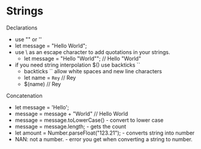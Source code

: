 # Strings

Declarations

- use "" or ''
- let message = "Hello World";
- use \ as an escape character to add quotations in your strings.
  - let message = "Hello \"World\""; // Hello "World"
- if you need string interpolation $() use backticks ``
  - backticks `` allow white spaces and new line characters
  - let name = `Rey` // Rey
  - $(name) // Rey

Concatenation

- let message = 'Hello';
- message = message + "World" // Hello World
- message = message.toLowerCase() - convert to lower case
- message = message.length; - gets the count
- let amount = Number.parseFloat("123.21"); - converts string into number
- NAN: not a number. - error you get when converting a string to number.
